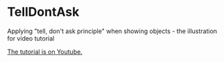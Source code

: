 # TellDontAsk
Applying "tell, don't ask principle" when showing objects - the illustration for video tutorial

[The tutorial is on Youtube.](https://www.youtube.com/watch?v=g0AoJWZ0Pj4&feature=youtu.be)
